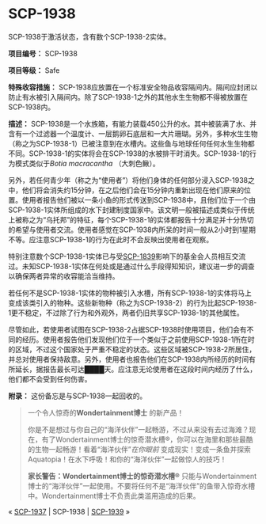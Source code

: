# SCP-1938
                        




SCP-1938于激活状态，含有数个SCP-1938-2实体。



**项目编号：** SCP-1938

**项目等级：** Safe

**特殊收容措施：** SCP-1938应放置在一个标准安全物品收容隔间内。隔间应封闭以防止有水被引入隔间内。除了SCP-1938-1之外的其他水生生物都不得被放置在SCP-1938内。

**描述：** SCP-1938是一个水族箱，有能力装载450公升的水。其中被装满了水、并含有一个过滤器一个温度计、一层鹅卵石底层和一大片珊瑚。另外，多种水生生物（称之为SCP-1938-1）已被注意到在水槽内。这些鱼与地球任何任何水生生物都不同。SCP-1938-1的实体将会在SCP-1938的水被排干时消失。SCP-1938-1的行为模式类似于*Botia macracantha* （大刺色鳅）。

另外，若任何青少年（称之为“使用者”）将他们身体的任何部分浸入SCP-1938之中，他们将会消失约15分钟，在之后他们会在15分钟内重新出现在他们原来的位置。使用者报告他们被以一条小鱼的形式传送到SCP-1938中，且他们位于一个由SCP-1938-1实体所组成的水下封建制度国家中。该文明一般被描述成类似于传统上被称之为“乌托邦”的特征，每个SCP-1938-1的实体都报告十分满足并十分热切的希望与使用者交流。使用者感觉在SCP-1938内所呆的时间一般从2小时到1星期不等。应注意SCP-1938-1的行为在此时不会反映出使用者在观察。

特别注意数个SCP-1938-1实体已与受[SCP-1839](/scp-1839)影响下的基金会人员相互交流过。未知SCP-1938-1实体在何处或是通过什么手段得知知识，建议进一步的调查以确保两者异常的收容能洽当维持。

若任何不是SCP-1938-1实体的物种被引入水槽，所有SCP-1938-1的实体将马上变成该类引入的物种。这些新物种（称之为SCP-1938-2）的行为比起SCP-1938-1更不稳定，不过除了行为和外观外，两者仍旧共享SCP-1938-1的其他属性。

尽管如此，若使用者试图在SCP-1938-2占据SCP-1938时使用项目，他们会有不同的经历。使用者报告他们发现他们位于一个类似于之前使用SCP-1938-1所在时的区域，不过这个国家处于严重不稳定的状态。这些区域被SCP-1938-2所居住，并总对使用者保持敌意。另外，使用者也报告他们在SCP-1938内所经历的时间有所延长，据报告最长可达████天。应注意无论使用者在这段时间内经历了什么，他们都不会受到任何伤害。

**附录：** 这份备忘是与SCP-1938一起回收的。


> 一个令人惊奇的**Wondertainment博士** 的新产品！
> 
> 你是不是想过与你自己的“海洋伙伴”一起畅游，不过从来没有去过海滩？现在，有了Wondertainment博士的惊奇潜水槽®，你可以在海里和那些最酷的生物一起畅游！看着“海洋伙伴”*在你眼前* 变成现实！变成一条鱼并探索Aquatopia！在水下呼吸！和你的“海洋伙伴”一起做惊人的技巧！
> 
> **家长警告：Wondertainment博士的惊奇潜水槽®** 只能与Wondertainment博士的“海洋伙伴”一起使用。不要将任何不是“海洋伙伴”的鱼带入惊奇水槽中。Wondertainment博士不负责此类滥用造成的后果。
> 



« [SCP-1937](/scp-1937) | SCP-1938 | [SCP-1939](/scp-1939) »





                    